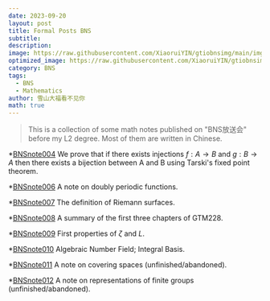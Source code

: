 ```yaml
---
date: 2023-09-20
layout: post
title: Formal Posts BNS
subtitle: 
description: 
image: https://raw.githubusercontent.com/XiaoruiYIN/gtiobnsimg/main/img/pre.HEIC
optimized_image: https://raw.githubusercontent.com/XiaoruiYIN/gtiobnsimg/main/img/pre.HEIC
category: BNS
tags:
  - BNS
  - Mathematics
author: 雪山大福看不见你
math: true
---
```


> This is a collection of some math notes published on "BNS放送会" before my L2 degree. Most of them are written in Chinese.


*[BNSnote004](https://mp.weixin.qq.com/s/XzMNKvNFNoJtS-yTlSh9ew) We prove that if there exists injections $f:A\to B$ and $g:B\to A$ then there exists a bijection between A and B using Tarski's fixed point theorem.

*[BNSnote006](https://mp.weixin.qq.com/s/tPijDuXJAsf0Xs1sMSMllA) A note on doubly periodic functions.

*[BNSnote007](https://mp.weixin.qq.com/s/5X5KVdyg4YP7gZ_v5GDpag) The definition of Riemann surfaces.

*[BNSnote008](https://mp.weixin.qq.com/s/mRHCEQjdg1W5NF02bpBtQA) A summary of the first three chapters of GTM228.

*[BNSnote009](https://mp.weixin.qq.com/s/Q5u_-tBjNMcX4VwsTTZ85A) First properties of $\zeta$ and $L$.

*[BNSnote010](https://mp.weixin.qq.com/s/cID9-AILAyZC5FUJes75eA) Algebraic Number Field; Integral Basis.

*[BNSnote011](https://mp.weixin.qq.com/s/uQ1A0ZEnmeEPkOUxcfhGXQ) A note on covering spaces (unfinished/abandoned).

*[BNSnote012](https://mp.weixin.qq.com/s/U_0C954GMb6LF8_Id5jL5A) A note on representations of finite groups (unfinished/abandoned).

